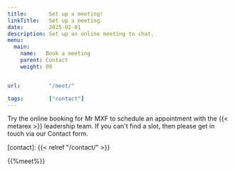 ```yaml
---
title:       Set up a meeting!
linkTitle:   Set up a meeting
date:        2025-02-01
description: Set up an online meeting to chat.
menu:
  main:
    name:   Book a meeting
    parent: Contact
    weight: 09


url:         "/meet/"

tags:        ["contact"]
---
```


Try the online booking for Mr MXF to schedule an appointment with the {{< metarex >}} leadership team.  If you can't find a slot, then please get in touch via our Contact form.

[contact]: {{< relref "/contact/" >}}

{{%meet%}}
